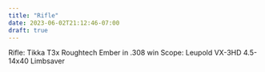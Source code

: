 ```yaml
---
title: "Rifle"
date: 2023-06-02T21:12:46-07:00
draft: true
---
```


Rifle: Tikka T3x Roughtech Ember in .308 win
Scope: Leupold VX-3HD 4.5-14x40
Limbsaver

